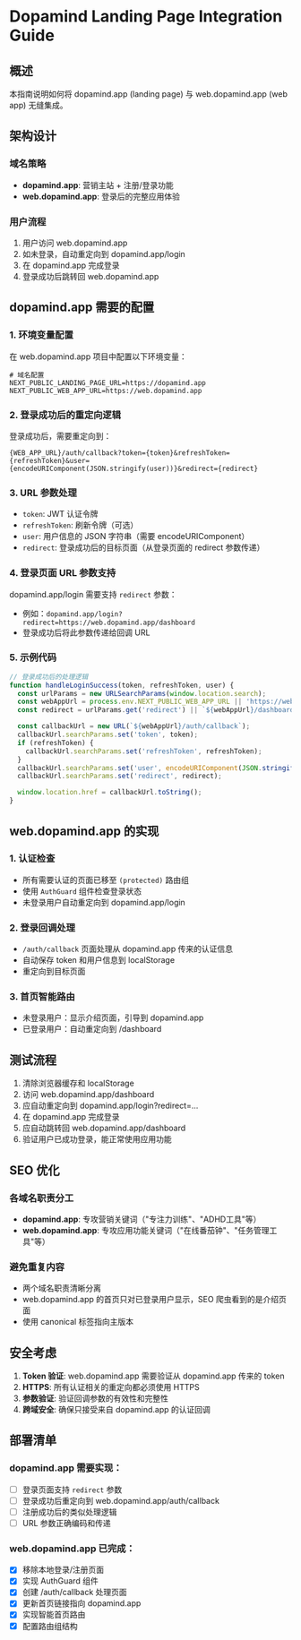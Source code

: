 # Dopamind Landing Page Integration Guide

## 概述
本指南说明如何将 dopamind.app (landing page) 与 web.dopamind.app (web app) 无缝集成。

## 架构设计

### 域名策略
- **dopamind.app**: 营销主站 + 注册/登录功能
- **web.dopamind.app**: 登录后的完整应用体验

### 用户流程
1. 用户访问 web.dopamind.app
2. 如未登录，自动重定向到 dopamind.app/login
3. 在 dopamind.app 完成登录
4. 登录成功后跳转回 web.dopamind.app

## dopamind.app 需要的配置

### 1. 环境变量配置

在 web.dopamind.app 项目中配置以下环境变量：
```env
# 域名配置
NEXT_PUBLIC_LANDING_PAGE_URL=https://dopamind.app
NEXT_PUBLIC_WEB_APP_URL=https://web.dopamind.app
```

### 2. 登录成功后的重定向逻辑

登录成功后，需要重定向到：
```
{WEB_APP_URL}/auth/callback?token={token}&refreshToken={refreshToken}&user={encodeURIComponent(JSON.stringify(user))}&redirect={redirect}
```

### 3. URL 参数处理

- `token`: JWT 认证令牌
- `refreshToken`: 刷新令牌（可选）
- `user`: 用户信息的 JSON 字符串（需要 encodeURIComponent）
- `redirect`: 登录成功后的目标页面（从登录页面的 redirect 参数传递）

### 4. 登录页面 URL 参数支持

dopamind.app/login 需要支持 `redirect` 参数：
- 例如：`dopamind.app/login?redirect=https://web.dopamind.app/dashboard`
- 登录成功后将此参数传递给回调 URL

### 5. 示例代码

```javascript
// 登录成功后的处理逻辑
function handleLoginSuccess(token, refreshToken, user) {
  const urlParams = new URLSearchParams(window.location.search);
  const webAppUrl = process.env.NEXT_PUBLIC_WEB_APP_URL || 'https://web.dopamind.app';
  const redirect = urlParams.get('redirect') || `${webAppUrl}/dashboard`;

  const callbackUrl = new URL(`${webAppUrl}/auth/callback`);
  callbackUrl.searchParams.set('token', token);
  if (refreshToken) {
    callbackUrl.searchParams.set('refreshToken', refreshToken);
  }
  callbackUrl.searchParams.set('user', encodeURIComponent(JSON.stringify(user)));
  callbackUrl.searchParams.set('redirect', redirect);

  window.location.href = callbackUrl.toString();
}
```

## web.dopamind.app 的实现

### 1. 认证检查
- 所有需要认证的页面已移至 `(protected)` 路由组
- 使用 `AuthGuard` 组件检查登录状态
- 未登录用户自动重定向到 dopamind.app/login

### 2. 登录回调处理
- `/auth/callback` 页面处理从 dopamind.app 传来的认证信息
- 自动保存 token 和用户信息到 localStorage
- 重定向到目标页面

### 3. 首页智能路由
- 未登录用户：显示介绍页面，引导到 dopamind.app
- 已登录用户：自动重定向到 /dashboard

## 测试流程

1. 清除浏览器缓存和 localStorage
2. 访问 web.dopamind.app/dashboard
3. 应自动重定向到 dopamind.app/login?redirect=...
4. 在 dopamind.app 完成登录
5. 应自动跳转回 web.dopamind.app/dashboard
6. 验证用户已成功登录，能正常使用应用功能

## SEO 优化

### 各域名职责分工
- **dopamind.app**: 专攻营销关键词（"专注力训练"、"ADHD工具"等）
- **web.dopamind.app**: 专攻应用功能关键词（"在线番茄钟"、"任务管理工具"等）

### 避免重复内容
- 两个域名职责清晰分离
- web.dopamind.app 的首页只对已登录用户显示，SEO 爬虫看到的是介绍页面
- 使用 canonical 标签指向主版本

## 安全考虑

1. **Token 验证**: web.dopamind.app 需要验证从 dopamind.app 传来的 token
2. **HTTPS**: 所有认证相关的重定向都必须使用 HTTPS
3. **参数验证**: 验证回调参数的有效性和完整性
4. **跨域安全**: 确保只接受来自 dopamind.app 的认证回调

## 部署清单

### dopamind.app 需要实现：
- [ ] 登录页面支持 `redirect` 参数
- [ ] 登录成功后重定向到 web.dopamind.app/auth/callback
- [ ] 注册成功后的类似处理逻辑
- [ ] URL 参数正确编码和传递

### web.dopamind.app 已完成：
- [x] 移除本地登录/注册页面
- [x] 实现 AuthGuard 组件
- [x] 创建 /auth/callback 处理页面
- [x] 更新首页链接指向 dopamind.app
- [x] 实现智能首页路由
- [x] 配置路由组结构